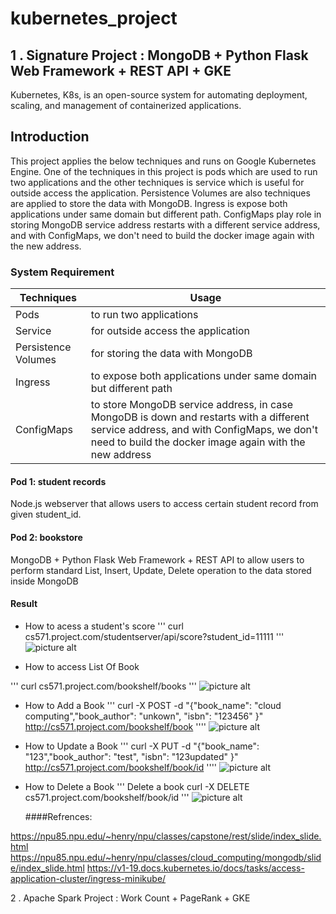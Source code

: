 # kubernetes_project 
## 1 . Signature Project : MongoDB + Python Flask Web Framework + REST API + GKE
Kubernetes, K8s, is an open-source system for automating deployment, scaling, and management of containerized applications.

## Introduction
This project applies the below techniques and runs on Google Kubernetes Engine. One of the techniques in this project is pods which are used to run two applications and the other techniques is service which is useful for outside access the application. Persistence Volumes  are also techniques are applied to store the data with MongoDB. Ingress is expose both applications under same domain but different path. ConfigMaps play role in storing MongoDB service address restarts with a different service address, and with ConfigMaps, we don't need to build the docker image again with the new address.

### System Requirement 

| Techniques	           |     Usage                                                       |
| ------------------------   | -----------------------------------------------------------     |
| Pods	                    | to run two applications                                         |
| Service                    | for outside access the application                              |
| Persistence Volumes        | for storing the data with MongoDB                               |
| Ingress                    |to expose both applications under same domain but different path |
|ConfigMaps                  |to store MongoDB service address, in case MongoDB is down and restarts with a different service                                                                      address, and with ConfigMaps, we don't need to build the docker image again with the new address



#### Pod 1: student records

Node.js webserver that allows users to access certain student record from given student_id.

#### Pod 2: bookstore

MongoDB + Python Flask Web Framework + REST API to allow users to perform standard List, Insert, Update, Delete operation to the data stored inside MongoDB

#### Result

- How to acess a student's score
'''
curl cs571.project.com/studentserver/api/score?student_id=11111
'''
![picture alt](https://github.com/Maryam-Taherzadeh/Kubernetes-project/blob/main/pic/pic_1.png)

- How to access List Of Book

'''
curl cs571.project.com/bookshelf/books
'''
![picture alt](https://github.com/Maryam-Taherzadeh/Kubernetes-project/blob/main/pic/pic_2.png)

- How to Add a Book
'''
curl -X POST -d "{\"book_name\": \"cloud computing\",\"book_author\": \"unkown\", \"isbn\": \"123456\" }" http://cs571.project.com/bookshelf/book
''''
![picture alt](https://github.com/Maryam-Taherzadeh/Kubernetes-project/blob/main/pic/pic_3.png)

- How to Update a Book
'''
curl -X PUT -d "{\"book_name\": \"123\",\"book_author\": \"test\", \"isbn\": \"123updated\" }" http://cs571.project.com/bookshelf/book/id
''''
![picture alt](https://github.com/Maryam-Taherzadeh/Kubernetes-project/blob/main/pic/pic_4.png)


- How to Delete a Book
'''
Delete a book curl -X DELETE cs571.project.com/bookshelf/book/id
'''
![picture alt](https://github.com/Maryam-Taherzadeh/Kubernetes-project/blob/main/pic/pic_5.png)



  ####Refrences:          
  
https://npu85.npu.edu/~henry/npu/classes/capstone/rest/slide/index_slide.html
https://npu85.npu.edu/~henry/npu/classes/cloud_computing/mongodb/slide/index_slide.html
https://v1-19.docs.kubernetes.io/docs/tasks/access-application-cluster/ingress-minikube/

2 . Apache Spark Project : Work Count + PageRank + GKE
